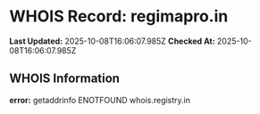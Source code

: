 # WHOIS Record: regimapro.in

**Last Updated:** 2025-10-08T16:06:07.985Z
**Checked At:** 2025-10-08T16:06:07.985Z

## WHOIS Information

**error:** getaddrinfo ENOTFOUND whois.registry.in

